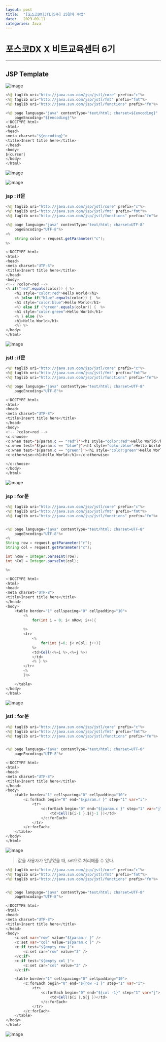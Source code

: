 ```yaml
---
layout: post
title:  "[포스코DX|JTL|5주] 25일차 수업"
date:   2023-09-11
categories: Java
---
```


# 포스코DX X 비트교육센터 6기

---

## JSP Template 

![image](https://github.com/talkingOrange/talkingOrange.github.io/assets/88815795/2c61fd74-dacd-41e5-8daa-f22125649817)

```java
<%@ taglib uri="http://java.sun.com/jsp/jstl/core" prefix="c"%>
<%@ taglib uri="http://java.sun.com/jsp/jstl/fmt" prefix="fmt"%>
<%@ taglib uri="http://java.sun.com/jsp/jstl/functions" prefix="fn"%>

<%@ page language="java" contentType="text/html; charset=${encoding}"
    pageEncoding="${encoding}"%>
<!DOCTYPE html>
<html>
<head>
<meta charset="${encoding}">
<title>Insert title here</title>
</head>
<body>
${cursor}
</body>
</html>
```

![image](https://github.com/talkingOrange/talkingOrange.github.io/assets/88815795/65474e0c-6b38-45eb-bad9-c69e385e80d5)

![image](https://github.com/talkingOrange/talkingOrange.github.io/assets/88815795/6ee69c25-b63e-4004-8082-2bb447791d0d)



### jsp : if문

```java
<%@ taglib uri="http://java.sun.com/jsp/jstl/core" prefix="c"%>
<%@ taglib uri="http://java.sun.com/jsp/jstl/fmt" prefix="fmt"%>
<%@ taglib uri="http://java.sun.com/jsp/jstl/functions" prefix="fn"%>

<%@ page language="java" contentType="text/html; charset=UTF-8"
    pageEncoding="UTF-8"%>
<%
	String color = request.getParameter("c");
%>

<!DOCTYPE html>
<html>
<head>
<meta charset="UTF-8">
<title>Insert title here</title>
</head>
<body> 
<!-- ?color=red -->
<% if("red".equals(color)) { %>
	<h1 style="color:red">Hello World</h1>
	<% }else if("blue".equals(color)) {  %>
	<h1 style="color:blue">Hello World</h1>
	<%} else if ("green".equals(color)) {  %>
	<h1 style="color:green">Hello World</h1>
	<% } else {%>
	<h1>Hello World</h1>
	<%} %>
</body>
</html>
```

![image](https://github.com/talkingOrange/talkingOrange.github.io/assets/88815795/1e9aceb2-55cc-4e95-b512-cba11fb1bb49)


### jstl : if문

```java
<%@ taglib uri="http://java.sun.com/jsp/jstl/core" prefix="c"%>
<%@ taglib uri="http://java.sun.com/jsp/jstl/fmt" prefix="fmt"%>
<%@ taglib uri="http://java.sun.com/jsp/jstl/functions" prefix="fn"%>

<%@ page language="java" contentType="text/html; charset=UTF-8"
    pageEncoding="UTF-8"%>

<!DOCTYPE html>
<html>
<head>
<meta charset="UTF-8">
<title>Insert title here</title>
</head>
<body>
<!-- ?color=red -->
<c:choose>
<c:when test='${param.c == "red"}'><h1 style="color:red">Hello World</h1></c:when>
<c:when test='${param.c == "blue"}'><h1 style="color:blue">Hello World</h1></c:when>
<c:when test='${param.c == "green"}'><h1 style="color:green">Hello World</h1></c:when>
<c:otherwise><h1>Hello World</h1></c:otherwise>

</c:choose>
</body>
</html>
```

![image](https://github.com/talkingOrange/talkingOrange.github.io/assets/88815795/f87b3b64-016b-4f71-ab1d-514f7e9bcfa1)


### jsp : for문

```java
<%@ taglib uri="http://java.sun.com/jsp/jstl/core" prefix="c"%>
<%@ taglib uri="http://java.sun.com/jsp/jstl/fmt" prefix="fmt"%>
<%@ taglib uri="http://java.sun.com/jsp/jstl/functions" prefix="fn"%>


<%@ page language="java" contentType="text/html; charset=UTF-8"
	pageEncoding="UTF-8"%>
<%
String row = request.getParameter("r");
String col = request.getParameter("c");

int nRow = Integer.parseInt(row);
int nCol = Integer.parseInt(col);

%>

<!DOCTYPE html>
<html>
<head>
<meta charset="UTF-8">
<title>Insert title here</title>
</head>
<body>
	<table border="1" cellspacing="0" cellpadding="10">
		<%
			for(int i = 0; i< nRow; i++){
			
		%>
		<tr>
			<%
				for(int j=0; j< nCol; j++){
			%>
			<td>Cell(<%=i %>,<%=j %>)
			</td>
			<% } %>
		</tr>
		<%
		}%>

	</table>
</body>
</html>
```

![image](https://github.com/talkingOrange/talkingOrange.github.io/assets/88815795/4315328a-4d43-4a8e-9b81-0b18a4751a4d)


### jstl : for문

```java
<%@ taglib uri="http://java.sun.com/jsp/jstl/core" prefix="c"%>
<%@ taglib uri="http://java.sun.com/jsp/jstl/fmt" prefix="fmt"%>
<%@ taglib uri="http://java.sun.com/jsp/jstl/functions" prefix="fn"%>


<%@ page language="java" contentType="text/html; charset=UTF-8"
	pageEncoding="UTF-8"%>

<!DOCTYPE html>
<html>
<head>
<meta charset="UTF-8">
<title>Insert title here</title>
</head>
<body>
	<table border="1" cellspacing="0" cellpadding="10">
		<c:forEach begin="0" end="${param.r }" step="1" var="i">
			<tr>
				<c:forEach begin="0" end="${param.c }" step="1" var="j">
					<td>Cell(${i-1 },${j-1 })</td>
				</c:forEach>
			</tr>
		</c:forEach>
	</table>
</body>
</html>
```

![image](https://github.com/talkingOrange/talkingOrange.github.io/assets/88815795/2392fa8e-6741-47ab-bca9-9225500c4abd)



> 값을 사용자가 안넣었을 때, set으로 처리해줄 수 있다.

```java
<%@ taglib uri="http://java.sun.com/jsp/jstl/core" prefix="c"%>
<%@ taglib uri="http://java.sun.com/jsp/jstl/fmt" prefix="fmt"%>
<%@ taglib uri="http://java.sun.com/jsp/jstl/functions" prefix="fn"%>


<%@ page language="java" contentType="text/html; charset=UTF-8"
	pageEncoding="UTF-8"%>

<!DOCTYPE html>
<html>
<head>
<meta charset="UTF-8">
<title>Insert title here</title>
</head>
<body>
	<c:set var="row" value="${param.r }" />
	<c:set var="col" value="${param.c }" />
	<c:if test="${empty row }">
		<c:set car="row" value="3" />
	</c:if>
	<c:if test="${empty col }">
		<c:set car="col" value="3" />
	</c:if>

	<table border="1" cellspacing="0" cellpadding="10">
		<c:forEach begin="0" end="${row -1 }" step="1" var="i">
			<tr>
				<c:forEach begin="0" end="${col -1}" step="1" var="j">
					<td>Cell(${i },${j })</td>
				</c:forEach>
			</tr>
		</c:forEach>
	</table>
</body>
</html>
```

![image](https://github.com/talkingOrange/talkingOrange.github.io/assets/88815795/5fc08d49-eb6b-4d71-97be-17076a304b3f)
